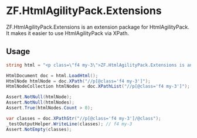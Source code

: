 # ZF.HtmlAgilityPack.Extensions
ZF.HtmlAgilityPack.Extensions is an extension package for HtmlAgilityPack. It makes it easier to use HtmlAgilityPack via XPath.


## Usage

```csharp
string html = "<p class=\"f4 my-3\">ZF.HtmlAgilityPack.Extensions is an extension package for HtmlAgilityPack.</p >";

HtmlDocument doc = html.LoadHtml();
HtmlNode htmlNode = doc.XPath("//p[@class='f4 my-3']");
HtmlNodeCollection htmlNodes = doc.XPathList("//p[@class='f4 my-3']");

Assert.NotNull(htmlNode);
Assert.NotNull(htmlNodes);
Assert.True(htmlNodes.Count > 0);

var classes = doc.XPathStr("//p[@class='f4 my-3']/@class");
_testOutputHelper.WriteLine(classes); // f4 my-3
Assert.NotEmpty(classes);
```
